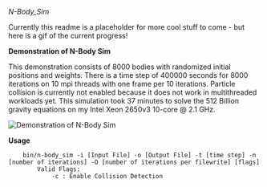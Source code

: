 *N-Body_Sim*

Currently this readme is a placeholder for more cool stuff to come - but here is a gif of the current progress!

**Demonstration of N-Body Sim**

This demonstration consists of 8000 bodies with randomized initial positions and weights. There is a time step of 400000 seconds for 8000 iterations on 10 mpi threads with one frame per 10 iterations. Particle collision is currently not enabled because it does not work in multithreaded workloads yet. This simulation took 37 minutes to solve the 512 Billion gravity equations on my Intel Xeon 2650v3 10-core @ 2.1 GHz.

![Demonstration of N-Body Sim](https://github.com/dj0wns/n-body_simulation/raw/master/visualization/animated.gif "Demonstration of N-Body sim with 4000 bodies and a timestep of 400000 seconds over 2000 iterations, 1 frame per 10 iterations")

**Usage**

```
    bin/n-body_sim -i [Input File] -o [Output File] -t [time step] -n [number of iterations] -O [number of iterations per filewrite] [flags]
	    Valid Flags:
		    -c : Enable Collision Detection
```
